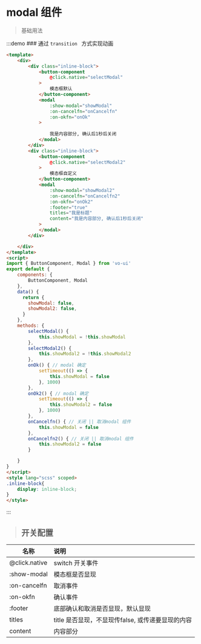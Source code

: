 # modal 组件

> 基础用法

:::demo ### 通过 `transition ` 方式实现动画

```html
<template>
    <div>
        <div class="inline-block">
            <button-component 
                @click.native="selectModal"
            >
                模态框默认
            </button-component>
            <modal 
                :show-modal="showModal" 
                :on-cancelfn="onCancelfn" 
                :on-okfn="onOk"
            >
            
                我是内容部分, 确认后1秒后关闭
            </modal>
        </div>
        <div class="inline-block">
            <button-component 
                @click.native="selectModal2"
            >
                模态框自定义
            </button-component>
            <modal 
                :show-modal="showModal2" 
                :on-cancelfn="onCancelfn2" 
                :on-okfn="onOk2"
                :footer="true"
                titles="我是标题"
                content="我是内容部分, 确认后1秒后关闭"
            >
            </modal>
        </div>

    </div>
</template>
<script>
import { ButtonComponent, Modal } from 'vo-ui'
export default {
    components: {
        ButtonComponent, Modal
    },
    data() {
      return {
        showModal: false,
        showModal2: false,
      }
    },
    methods: {
		selectModal() {
			this.showModal = !this.showModal
		},
		selectModal2() {
			this.showModal2 = !this.showModal2
		},
		onOk() { // modal 确定
			setTimeout(() => {
				this.showModal = false
			}, 1000)
		},
		onOk2() { // modal 确定
			setTimeout(() => {
				this.showModal2 = false
			}, 1000)
		},
		onCancelfn() { // 关闭 || 取消modal 组件
			this.showModal = false
		},
		onCancelfn2() { // 关闭 || 取消modal 组件
			this.showModal2 = false
		}

    }
}
</script>
<style lang="scss" scoped>
.inline-block{
    display: inline-block;
}
</style>

```

:::


> ## 开关配置

| 名称        | 说明          
| ------------- |:-------------|
| @click.native | switch 开关事件 |
| :show-modal | 模态框是否显现 |
| :on-cancelfn | 取消事件 |
| :on-okfn | 确认事件 |
| :footer | 底部确认和取消是否显现，默认显现 |
| titles | title 是否显现，不显现传false, 或传递要显现的内容 |
| content | 内容部分 |